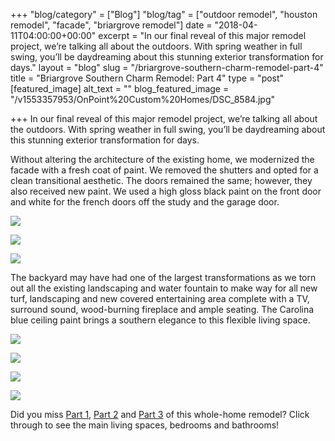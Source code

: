 +++
"blog/category" = ["Blog"]
"blog/tag" = ["outdoor remodel", "houston remodel", "facade", "briargrove remodel"]
date = "2018-04-11T04:00:00+00:00"
excerpt = "In our final reveal of this major remodel project, we’re talking all about the outdoors. With spring weather in full swing, you’ll be daydreaming about this stunning exterior transformation for days."
layout = "blog"
slug = "/briargrove-southern-charm-remodel-part-4"
title = "Briargrove Southern Charm Remodel: Part 4"
type = "post"
[featured_image]
alt_text = ""
blog_featured_image = "/v1553357953/OnPoint%20Custom%20Homes/DSC_8584.jpg"

+++
In our final reveal of this major remodel project, we’re talking all about the outdoors. With spring weather in full swing, you’ll be daydreaming about this stunning exterior transformation for days.

Without altering the architecture of the existing home, we modernized the facade with a fresh coat of paint. We removed the shutters and opted for a clean transitional aesthetic. The doors remained the same; however, they also received new paint. We used a high gloss black paint on the front door and white for the french doors off the study and the garage door. 

![](https://res.cloudinary.com/onpointcustomhomes/image/upload/v1553358004/OnPoint%20Custom%20Homes/15.jpg)

![](https://res.cloudinary.com/onpointcustomhomes/image/upload/v1553284797/OnPoint%20Custom%20Homes/DSC_8608.jpg)

![](https://res.cloudinary.com/onpointcustomhomes/image/upload/v1553358038/OnPoint%20Custom%20Homes/DSC_8612.jpg)

The backyard may have had one of the largest transformations as we torn out all the existing landscaping and water fountain to make way for all new turf, landscaping and new covered entertaining area complete with a TV, surround sound, wood-burning fireplace and ample seating. The Carolina blue ceiling paint brings a southern elegance to this flexible living space.

![](https://res.cloudinary.com/onpointcustomhomes/image/upload/v1553358052/OnPoint%20Custom%20Homes/16.jpg)

![](https://res.cloudinary.com/onpointcustomhomes/image/upload/v1553284795/OnPoint%20Custom%20Homes/DSC_8602.jpg)

![](https://res.cloudinary.com/onpointcustomhomes/image/upload/v1553284791/OnPoint%20Custom%20Homes/DSC_8581.jpg)

![](https://res.cloudinary.com/onpointcustomhomes/image/upload/v1553357953/OnPoint%20Custom%20Homes/DSC_8584.jpg)

Did you miss [Part 1](https://onpointcustomhomes.com/blog/briargrove-southern-charm-remodel-part-1/), [Part 2](https://onpointcustomhomes.com/blog/briargrove-southern-charm-remodel-part-2/) and [Part 3](https://onpointcustomhomes.com/blog/briargrove-southern-charm-remodel-part-3/) of this whole-home remodel? Click through to see the main living spaces, bedrooms and bathrooms!